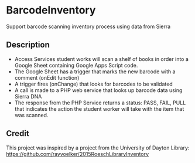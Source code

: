 # BarcodeInventory
Support barcode scanning inventory process using data from Sierra

## Description
* Access Services student works will scan a shelf of books in order into a Google Sheet containing Google Apps Script code.
* The Google Sheet has a trigger that marks the new barcode with a comment (onEdit function)
* A trigger fires (onChange) that looks for barcodes to be validated
* A call is made to a PHP web service that looks up barcode data using Sierra DNA
* The response from the PHP Service returns a status: PASS, FAIL, PULL that indicates the action the student worker will take with the item that was scanned.

## Credit
This project was inspired by a project from the University of Dayton Library: https://github.com/rayvoelker/2015RoeschLibraryInventory
